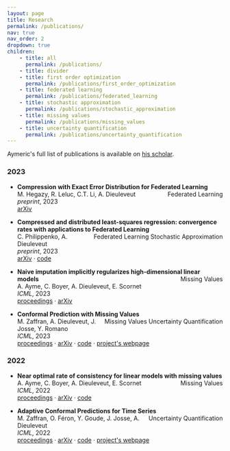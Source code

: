 ```yaml
---
layout: page
title: Research
permalink: /publications/
nav: true
nav_order: 2
dropdown: true
children:
    - title: all
      permalink: /publications/  
    - title: divider
    - title: first order optimization
      permalink: /publications/first_order_optimization
    - title: federated learning
      permalink: /publications/federated_learning
    - title: stochastic approximation
      permalink: /publications/stochastic_approximation
    - title: missing values
      permalink: /publications/missing_values
    - title: uncertainty quantification
      permalink: /publications/uncertainty_quantification
---
```


Aymeric's full list of publications is available on [his scholar](https://scholar.google.fr/citations?user=ge-OinUAAAAJ&hl=fr).

### 2023

- **Compression with Exact Error Distribution for Federated Learning** <span style="float:right;"><span style="background-color:var(--global-color-tag-2)">Federated Learning</span></span>   
M. Hegazy, R. Leluc, C.T. Li, A. Dieuleveut  
*preprint*, 2023  
[arXiv](https://arxiv.org/abs/2310.20682) 

- **Compressed and distributed least-squares regression: convergence rates with applications to Federated Learning** <span style="float:right;"><span style="background-color:var(--global-color-tag-2)">Federated Learning</span>  <span style="background-color:var(--global-color-tag-3)">Stochastic Approximation</span></span>  
C. Philippenko, A. Dieuleveut  
*preprint*, 2023  
[arXiv](https://arxiv.org/abs/2308.01358) · [code](https://github.com/philipco/structured_noise)

- **Naive imputation implicitly regularizes high-dimensional linear models**  <span style="float:right;"><span style="background-color:var(--global-color-tag-4)">Missing Values</span></span>  
A. Ayme, C. Boyer, A. Dieuleveut, E. Scornet  
*ICML*, 2023  
[proceedings](https://proceedings.mlr.press/v202/ayme23a.html) · [arXiv](https://arxiv.org/abs/2301.13585)

- **Conformal Prediction with Missing Values** <span style="float:right;"><span style="background-color:var(--global-color-tag-4)">Missing Values</span>  <span style="background-color:var(--global-color-tag-5)">Uncertainty Quantification</span></span>  
M. Zaffran, A. Dieuleveut, J. Josse, Y. Romano  
*ICML*, 2023  
[proceedings](https://proceedings.mlr.press/v202/zaffran23a.html) · [arXiv](https://arxiv.org/abs/2306.02732) · [code](https://github.com/mzaffran/ConformalPredictionMissingValues) · [project's webpage](http://mzaffran.github.io/uq-na)

### 2022

- **Near optimal rate of consistency for linear models with missing values**<span style="float:right;"><span style="background-color:var(--global-color-tag-4)">Missing Values</span></span>  
A. Ayme, C. Boyer, A. Dieuleveut, E. Scornet  
*ICML*, 2022  
[proceedings](https://proceedings.mlr.press/v162/ayme22a.html) · [arXiv](https://arxiv.org/abs/2202.01463) · [code](https://github.com/AlexisAyme/minimax_linear_na)

- **Adaptive Conformal Predictions for Time Series**<span style="float:right;"><span style="background-color:var(--global-color-tag-5)">Uncertainty Quantification</span></span>  
M. Zaffran, O. Féron, Y. Goude, J. Josse, A. Dieuleveut  
*ICML*, 2022  
[proceedings](https://proceedings.mlr.press/v162/zaffran22a.html) · [arXiv](https://arxiv.org/abs/2202.07282) · [code](https://github.com/mzaffran/adaptiveconformalpredictionstimeseries) · [project's webpage](http://mzaffran.github.io/acp-ts)
